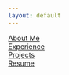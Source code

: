 ```yaml
---
layout: default
---
```

[About Me](./about.md)<br/>
[Experience](./experience.md)<br/>
[Projects](./projects.md)<br/>
[Resume](./resume.md)<br/>
